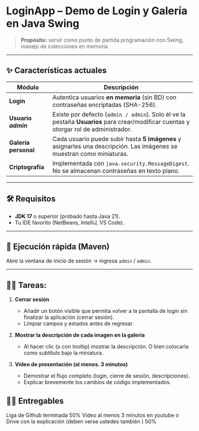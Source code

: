 # LoginApp – Demo de Login y Galería en Java Swing

> **Propósito:** servir como punto de partida
> programación con Swing, manejo de colecciones en memoria

---

## ✨ Características actuales

| Módulo | Descripción |
|---|---|
| **Login** | Autentica usuarios **en memoria** (sin BD) con contraseñas encriptadas (SHA-256). |
| **Usuario _admin_** | Existe por defecto (`admin / admin`). Solo él ve la pestaña **Usuarios** para crear/modificar cuentas y otorgar rol de administrador. |
| **Galería personal** | Cada usuario puede subir hasta **5 imágenes** y asignarles una descripción. Las imágenes se muestran como miniaturas. |
| **Criptografía** | Implementada con `java.security.MessageDigest`. No se almacenan contraseñas en texto plano. |

---

## 🛠️ Requisitos

- **JDK 17** o superior (probado hasta Java 21).
- Tu IDE favorito (NetBeans, IntelliJ, VS Code).

---

## 🚀 Ejecución rápida (Maven)



Abre la ventana de inicio de sesión → ingresa `admin` / `admin`.

---

## 🧑‍🎓 Tareas:

1. **Cerrar sesión**  
   - Añadir un botón visible que permita volver a la pantalla de login sin finalizar la aplicación (cerrar sesión).  
   - Limpiar campos y estados antes de regresar.

2. **Mostrar la descripción de cada imagen en la galería**  
   - Al hacer clic (o con tooltip) mostrar la descripción. O bien colocarla como subtítulo bajo la miniatura.

3. **Video de presentación (al menos. 3 minutos)**  
   - Demostrar el flujo completo (login, cierre de sesión, descripciones).  
   - Explicar brevemente los cambios de código implementados.

## 🧑‍🎓 Entregables
Liga de Github terminada 50%
Video al menos 3 minutos en youtube o Drive con la explicación (deben verse ustedes también ) 50%


